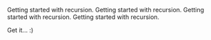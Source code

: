 Getting started with recursion.
Getting started with recursion.
Getting started with recursion.
Getting started with recursion.


Get it... :)
